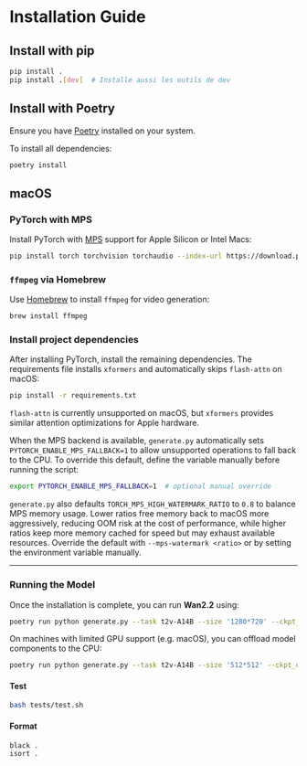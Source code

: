 # Installation Guide

## Install with pip

```bash
pip install .
pip install .[dev]  # Installe aussi les outils de dev
```

## Install with Poetry

Ensure you have [Poetry](https://python-poetry.org/docs/#installation) installed on your system.

To install all dependencies:

```bash
poetry install
```

## macOS

### PyTorch with MPS

Install PyTorch with [MPS](https://pytorch.org/docs/stable/mps.html) support for Apple Silicon or Intel Macs:

```bash
pip install torch torchvision torchaudio --index-url https://download.pytorch.org/whl/cpu
```

### `ffmpeg` via Homebrew

Use [Homebrew](https://brew.sh) to install `ffmpeg` for video generation:

```bash
brew install ffmpeg
```

### Install project dependencies

After installing PyTorch, install the remaining dependencies. The requirements
file installs `xformers` and automatically skips `flash-attn` on macOS:

```bash
pip install -r requirements.txt
```

`flash-attn` is currently unsupported on macOS, but `xformers` provides similar
attention optimizations for Apple hardware.

When the MPS backend is available, `generate.py` automatically sets
`PYTORCH_ENABLE_MPS_FALLBACK=1` to allow unsupported operations to fall back to
the CPU. To override this default, define the variable manually before running
the script:

```bash
export PYTORCH_ENABLE_MPS_FALLBACK=1  # optional manual override
```

`generate.py` also defaults `TORCH_MPS_HIGH_WATERMARK_RATIO` to `0.8` to balance
MPS memory usage. Lower ratios free memory back to macOS more aggressively,
reducing OOM risk at the cost of performance, while higher ratios keep more
memory cached for speed but may exhaust available resources. Override the
default with `--mps-watermark <ratio>` or by setting the environment variable
manually.

---

### Running the Model

Once the installation is complete, you can run **Wan2.2** using:

```bash
poetry run python generate.py --task t2v-A14B --size '1280*720' --ckpt_dir ./Wan2.2-T2V-A14B --prompt "Two anthropomorphic cats in comfy boxing gear and bright gloves fight intensely on a spotlighted stage."
```

On machines with limited GPU support (e.g. macOS), you can offload model components to the CPU:

```bash
poetry run python generate.py --task t2v-A14B --size '512*512' --ckpt_dir ./Wan2.2-T2V-A14B --prompt "Two anthropomorphic cats" --offload_model true
```

#### Test
```bash
bash tests/test.sh
```

#### Format
```bash
black .
isort .
```
